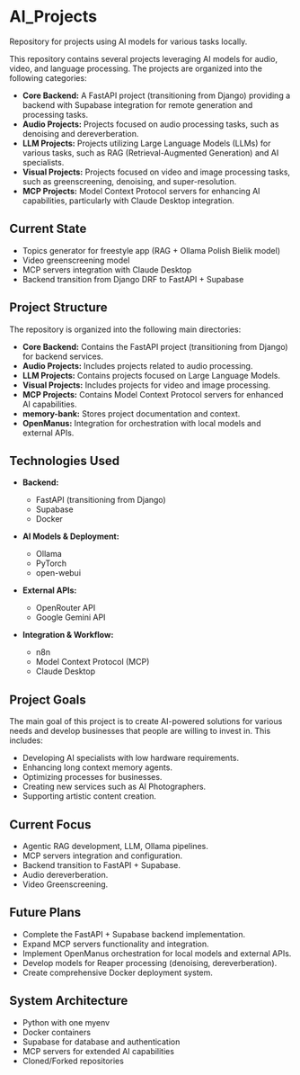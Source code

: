 # AI_Projects

Repository for projects using AI models for various tasks locally.

This repository contains several projects leveraging AI models for audio, video, and language processing. The projects are organized into the following categories:

-   **Core Backend:** A FastAPI project (transitioning from Django) providing a backend with Supabase integration for remote generation and processing tasks.
-   **Audio Projects:** Projects focused on audio processing tasks, such as denoising and dereverberation.
-   **LLM Projects:** Projects utilizing Large Language Models (LLMs) for various tasks, such as RAG (Retrieval-Augmented Generation) and AI specialists.
-   **Visual Projects:** Projects focused on video and image processing tasks, such as greenscreening, denoising, and super-resolution.
-   **MCP Projects:** Model Context Protocol servers for enhancing AI capabilities, particularly with Claude Desktop integration.

## Current State

-   Topics generator for freestyle app (RAG + Ollama Polish Bielik model)
-   Video greenscreening model
-   MCP servers integration with Claude Desktop
-   Backend transition from Django DRF to FastAPI + Supabase

## Project Structure

The repository is organized into the following main directories:

-   **Core Backend:** Contains the FastAPI project (transitioning from Django) for backend services.
-   **Audio Projects:** Includes projects related to audio processing.
-   **LLM Projects:** Contains projects focused on Large Language Models.
-   **Visual Projects:** Includes projects for video and image processing.
-   **MCP Projects:** Contains Model Context Protocol servers for enhanced AI capabilities.
-   **memory-bank:** Stores project documentation and context.
-   **OpenManus:** Integration for orchestration with local models and external APIs.

## Technologies Used

-   **Backend:**
    -   FastAPI (transitioning from Django)
    -   Supabase
    -   Docker
    
-   **AI Models & Deployment:**
    -   Ollama
    -   PyTorch
    -   open-webui
    
-   **External APIs:**
    -   OpenRouter API
    -   Google Gemini API
    
-   **Integration & Workflow:**
    -   n8n
    -   Model Context Protocol (MCP)
    -   Claude Desktop

## Project Goals

The main goal of this project is to create AI-powered solutions for various needs and develop businesses that people are willing to invest in. This includes:

-   Developing AI specialists with low hardware requirements.
-   Enhancing long context memory agents.
-   Optimizing processes for businesses.
-   Creating new services such as AI Photographers.
-   Supporting artistic content creation.

## Current Focus

-   Agentic RAG development, LLM, Ollama pipelines.
-   MCP servers integration and configuration.
-   Backend transition to FastAPI + Supabase.
-   Audio dereverberation.
-   Video Greenscreening.

## Future Plans

-   Complete the FastAPI + Supabase backend implementation.
-   Expand MCP servers functionality and integration.
-   Implement OpenManus orchestration for local models and external APIs.
-   Develop models for Reaper processing (denoising, dereverberation).
-   Create comprehensive Docker deployment system.

## System Architecture

-   Python with one myenv
-   Docker containers
-   Supabase for database and authentication
-   MCP servers for extended AI capabilities
-   Cloned/Forked repositories